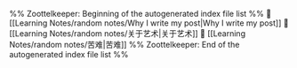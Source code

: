 %% Zoottelkeeper: Beginning of the autogenerated index file list  %%
📄 [[Learning Notes/random notes/Why I write my post|Why I write my post]]
📄 [[Learning Notes/random notes/关于艺术|关于艺术]]
📄 [[Learning Notes/random notes/苦难|苦难]]
%% Zoottelkeeper: End of the autogenerated index file list  %%
